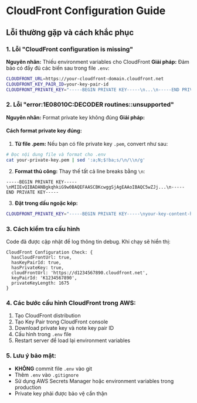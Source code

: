 # CloudFront Configuration Guide

## Lỗi thường gặp và cách khắc phục

### 1. Lỗi "CloudFront configuration is missing"

**Nguyên nhân:** Thiếu environment variables cho CloudFront
**Giải pháp:** Đảm bảo có đầy đủ các biến sau trong file `.env`:

```bash
CLOUDFRONT_URL=https://your-cloudfront-domain.cloudfront.net
CLOUDFRONT_KEY_PAIR_ID=your-key-pair-id
CLOUDFRONT_PRIVATE_KEY="-----BEGIN PRIVATE KEY-----\n...\n-----END PRIVATE KEY-----"
```

### 2. Lỗi "error:1E08010C:DECODER routines::unsupported"

**Nguyên nhân:** Format private key không đúng
**Giải pháp:**

#### Cách format private key đúng:

1. **Từ file .pem:** Nếu bạn có file private key `.pem`, convert như sau:

```bash
# Đọc nội dung file và format cho .env
cat your-private-key.pem | sed ':a;N;$!ba;s/\n/\\n/g'
```

2. **Format thủ công:** Thay thế tất cả line breaks bằng `\n`:

```
-----BEGIN PRIVATE KEY-----\nMIIEvQIBADANBgkqhkiG9w0BAQEFAASCBKcwggSjAgEAAoIBAQC5wZJj...\n-----END PRIVATE KEY-----
```

3. **Đặt trong dấu ngoặc kép:**

```bash
CLOUDFRONT_PRIVATE_KEY="-----BEGIN PRIVATE KEY-----\nyour-key-content-here\n-----END PRIVATE KEY-----"
```

### 3. Cách kiểm tra cấu hình

Code đã được cập nhật để log thông tin debug. Khi chạy sẽ hiển thị:

```
CloudFront Configuration Check: {
  hasCloudFrontUrl: true,
  hasKeyPairId: true,
  hasPrivateKey: true,
  cloudFrontUrl: 'https://d1234567890.cloudfront.net',
  keyPairId: 'K1234567890',
  privateKeyLength: 1675
}
```

### 4. Các bước cấu hình CloudFront trong AWS:

1. Tạo CloudFront distribution
2. Tạo Key Pair trong CloudFront console
3. Download private key và note key pair ID
4. Cấu hình trong `.env` file
5. Restart server để load lại environment variables

### 5. Lưu ý bảo mật:

- **KHÔNG** commit file `.env` vào git
- Thêm `.env` vào `.gitignore`
- Sử dụng AWS Secrets Manager hoặc environment variables trong production
- Private key phải được bảo vệ cẩn thận
